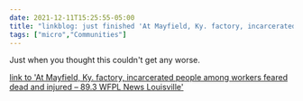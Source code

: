```yaml
---
date: 2021-12-11T15:25:55-05:00
title: "linkblog: just finished 'At Mayfield, Ky. factory, incarcerated people among workers feared dead and injured – 89.3 WFPL News Louisville'"
tags: ["micro","Communities"]
---
```

Just when you thought this couldn't get any worse.
 
[link to 'At Mayfield, Ky. factory, incarcerated people among workers feared dead and injured – 89.3 WFPL News Louisville'](https://wfpl.org/at-mayfield-ky-factory-incarcerated-people-among-workers-feared-dead-and-injured/)
